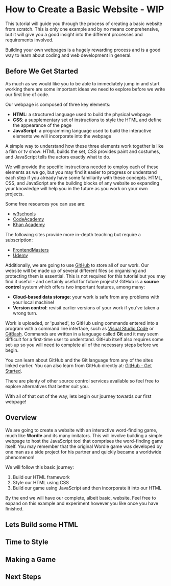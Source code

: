 <!-- This is an example of how I have written tutorials across various roles. For this document, I created a basic website after completing the "Complete Intro to Web Development, v3" by Brian Holt on frontendmasters.com and documented my own process as a tutorial. I aim to provide an entry-level experience while guiding towards further development. -->

# How to Create a Basic Website - WIP

This tutorial will guide you through the process of creating a basic website from scratch. This is only one example and by no means comprehensive, but it will give you a good insight into the different processes and requirements involved.

Building your own webpages is a hugely rewarding process and is a good way to learn about coding and web development in general.

## Before We Get Started

As much as we would like you to be able to immediately jump in and start working there are some important ideas we need to explore before we write our first line of code. 

Our webpage is composed of three key elements:
- **HTML**: a structured language used to build the physical webpage
- **CSS**: a supplementary set of instructions to style the HTML and define the appearance of the page
- **JavaScript**: a programming language used to build the interactive elements we will incorporate into the webpage

A simple way to understand how these three elements work together is like a film or tv show: HTML builds the set, CSS provides paint and costumes, and JavaScript tells the actors exactly what to do.

We will provide the specific instructions needed to employ each of these elements as we go, but you may find it easier to progress or understand each step if you already have some familiarity with these concepts. HTML, CSS, and JavaScript are the building blocks of any website so expanding your knowledge will help you in the future as you work on your own projects.

Some free resources you can use are:

- [w3schools](https://www.w3schools.com/)
- [CodeAcademy](https://www.codecademy.com/)
- [Khan Academy](https://www.khanacademy.org/computing/computer-programming)

The following sites provide more in-depth teaching but require a subscription:

- [FrontendMasters](https://frontendmasters.com/)
- [Udemy](https://www.udemy.com/)

Additionally, we are going to use [GitHub](https://github.com/) to store all of our work. Our website will be made up of several different files so organising and protecting them is essential. This is not required for this tutorial but you may find it useful - and certainly useful for future projects! GitHub is a **source control** system which offers two important features, among many:

- **Cloud-based data storage**: your work is safe from any problems with your local machine!
- **Version control**: revisit earlier versions of your work if you've taken a wrong turn.

Work is uploaded, or 'pushed', to GitHub using commands entered into a program with a command line interface, such as [Visual Studio Code](https://code.visualstudio.com/) or [GitBash](https://www.atlassian.com/git/tutorials/git-bash). Commands are written in a language called **Git** and it may seem difficult for a first-time user to understand. GitHub itself also requires some set-up so you will need to complete all of the necessary steps before we begin.

You can learn about GitHub and the Git language from any of the sites linked earlier. You can also learn from GitHub directly at: [GitHub - Get  Started](https://docs.github.com/en/get-started).

There are plenty of other source control services available so feel free to explore alternatives that better suit you.

With all of that out of the way, lets begin our journey towards our first webpage!

## Overview

We are going to create a website with an interactive word-finding game, much like **Wordle** and its many imitators. This will involve building a simple webpage to host the JavaScript tool that comprises the word-finding game itself. You may remember that the original Wordle game was developed by one man as a side project for his partner and quickly became a worldwide phenomenon!

We will follow this basic journey:

1. Build our HTML framework
2. Style our HTML using CSS
3. Build our game using JavaScript and then incorporate it into our HTML

By the end we will have our complete, albeit basic, website. Feel free to expand on this example and experiment however you like once you have finished.

## Lets Build some HTML

## Time to Style

## Making a Game

## Next Steps
